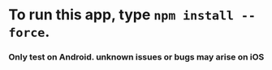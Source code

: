 # To run this app, type `npm install --force`. 

### Only test on Android. unknown issues or bugs may  arise on iOS
